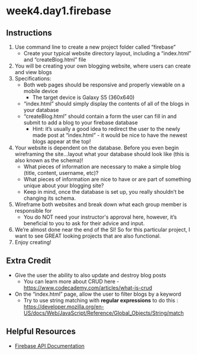 # week4.day1.firebase

## Instructions
1. Use command line to create a new project folder called “firebase”
   - Create your typical website directory layout, including a “index.html” and “createBlog.html” file
2. You will be creating your own blogging website, where users can create and view blogs
3. Specifications:
   - Both web pages should be responsive and properly viewable on a mobile device
     - The target device is Galaxy S5 (360x640)
   - “index.html” should simply display the contents of all of the blogs in your database
   - “createBlog.html” should contain a form the user can fill in and submit to add a blog to your firebase database
     - Hint: it’s usually a good idea to redirect the user to the newly made post at “index.html” - it would be nice to have the newest blogs appear at the top!
4. Your website is dependent on the database. Before you even begin wireframing the site...layout what your database should look like (this is also known as the schema)!
   - What pieces of information are necessary to make a simple blog (title, content, username, etc)?
   - What pieces of information are nice to have or are part of something unique about your blogging site?
   - Keep in mind, once the database is set up, you really shouldn’t be changing its schema.
5. Wireframe both websites and break down what each group member is responsible for
   - You do NOT need your instructor's approval here, however, it’s beneficial to you to ask for their advice and input.
6. We’re almost done near the end of the SI! So for this particular project, I want to see GREAT looking projects that are also functional.
7. Enjoy creating!

## Extra Credit
- Give the user the ability to also update and destroy blog posts
   - You can learn more about CRUD here - https://www.codecademy.com/articles/what-is-crud
- On the “index.html” page, allow the user to filter blogs by a keyword
   - Try to use string matching with **regular expressions** to do this : https://developer.mozilla.org/en-US/docs/Web/JavaScript/Reference/Global_Objects/String/match

## Helpful Resources
- [Firebase API Documentation](https://firebase.google.com/docs/reference/js/firebase.database)
